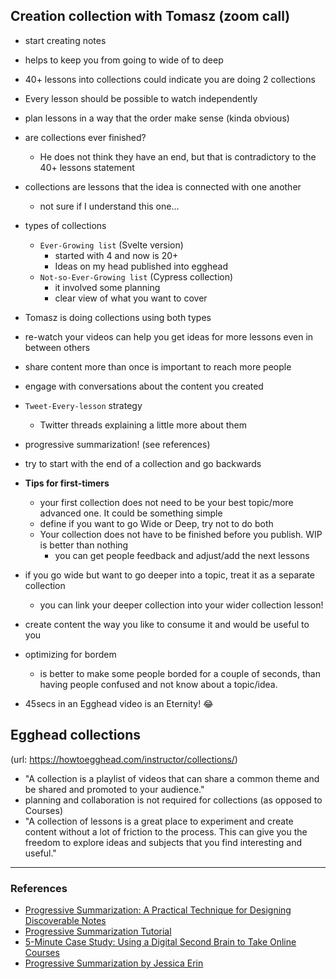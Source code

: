 ## Creation collection with Tomasz (zoom call)

- start creating notes
- helps to keep you from going to wide of to deep
- 40+ lessons into collections could indicate you are doing 2 collections
- Every lesson should be possible to watch independently
- plan lessons in a way that the order make sense (kinda obvious)
- are collections ever finished?
  - He does not think they have an end, but that is contradictory to the 40+ lessons statement
- collections are lessons that the idea is connected with one another
  - not sure if I understand this one...
- types of collections
  - `Ever-Growing list` (Svelte version)
    - started with 4 and now is 20+
    - Ideas on my head published into egghead
  - `Not-so-Ever-Growing list` (Cypress collection)
    - it involved some planning
    - clear view of what you want to cover
- Tomasz is doing collections using both types
- re-watch your videos can help you get ideas for more lessons even in between others
- share content more than once is important to reach more people
- engage with conversations about the content you created
- `Tweet-Every-lesson` strategy
  - Twitter threads explaining a little more about them
- progressive summarization! (see references)
- try to start with the end of a collection and go backwards

- **Tips for first-timers**

  - your first collection does not need to be your best topic/more advanced one. It could be something simple
  - define if you want to go Wide or Deep, try not to do both
  - Your collection does not have to be finished before you publish. WIP is better than nothing
    - you can get people feedback and adjust/add the next lessons

- if you go wide but want to go deeper into a topic, treat it as a separate collection
  - you can link your deeper collection into your wider collection lesson!
- create content the way you like to consume it and would be useful to you
- optimizing for bordem
  - is better to make some people borded for a couple of seconds, than having people confused and not know about a topic/idea.
- 45secs in an Egghead video is an Eternity! 😂

## Egghead collections

(url: https://howtoegghead.com/instructor/collections/)

- "A collection is a playlist of videos that can share a common theme and be shared and promoted to your audience."
- planning and collaboration is not required for collections (as opposed to Courses)
- "A collection of lessons is a great place to experiment and create content without a lot of friction to the process. This can give you the freedom to explore ideas and subjects that you find interesting and useful."

---

### References

- [Progressive Summarization: A Practical Technique for Designing Discoverable Notes](https://fortelabs.co/blog/progressive-summarization-a-practical-technique-for-designing-discoverable-notes)
- [Progressive Summarization Tutorial](https://www.youtube.com/watch?v=_YlhggSppF4)
- [5-Minute Case Study: Using a Digital Second Brain to Take Online Courses](https://www.youtube.com/watch?v=58BX1-7WjP4)
- [Progressive Summarization by Jessica Erin](https://www.youtube.com/watch?v=5JjF7BE8rDo)
